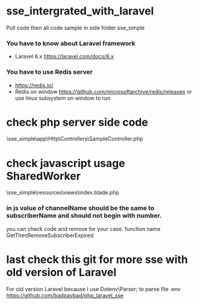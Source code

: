 # sse_intergrated_with_laravel
Pull code then all code sample in side folder sse_simple

### You have to know about Laravel framework 

- Laravel 6.x https://laravel.com/docs/6.x

### You have to use Redis server
- https://redis.io/
- Redis on window https://github.com/microsoftarchive/redis/releases or use linux subsystem on window to run

# check php server side code 
\sse_simple\app\Http\Controllers\SampleController.php

# check javascript usage SharedWorker
\sse_simple\resources\views\index.blade.php

### in js value of channelName should be the same to subscriberName and should not begin with number.
you can check code and remove for your case. function name GetThenRemoveSubscriberExpired

# last check this git for more sse with old version of Laravel
For old version Laravel because I use Dotenv\Parser; to parse file .env 
https://github.com/badpaybad/php_laravel_sse


